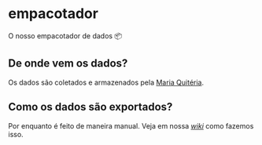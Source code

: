 # empacotador

O nosso empacotador de dados 📦

## De onde vem os dados?

Os dados são coletados e armazenados pela [Maria Quitéria](https://github.com/DadosAbertosDeFeira/maria-quiteria/).

## Como os dados são exportados?

Por enquanto é feito de maneira manual. Veja em nossa [_wiki_](https://github.com/DadosAbertosDeFeira/empacotador/wiki)
como fazemos isso.
